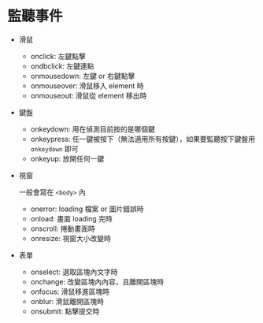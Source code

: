 # 監聽事件

- 滑鼠

  - onclick: 左鍵點擊
  - ondbclick: 左鍵連點
  - onmousedown: 左鍵 or 右鍵點擊
  - onmouseover: 滑鼠移入 element 時
  - onmouseout: 滑鼠從 element 移出時

- 鍵盤

  - onkeydown: 用在偵測目前按的是哪個鍵
  - onkeypress: 任一鍵被按下（無法適用所有按鍵），如果要監聽按下鍵盤用 `onkeydown` 即可
  - onkeyup: 放開任何一鍵

- 視窗

  一般會寫在 `<body>` 內

  - onerror: loading 檔案 or 圖片錯誤時
  - onload: 畫面 loading 完時
  - onscroll: 捲動畫面時
  - onresize: 視窗大小改變時

- 表單

  - onselect: 選取區塊內文字時
  - onchange: 改變區塊內內容，且離開區塊時
  - onfocus: 滑鼠移進區塊時
  - onblur: 滑鼠離開區塊時
  - onsubmit: 點擊提交時
